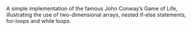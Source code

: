 A simple implementation of the famous John Conway’s Game of Life, illustrating the use of two-dimensional arrays, 
nested if-else statements, for-loops and while loops.
